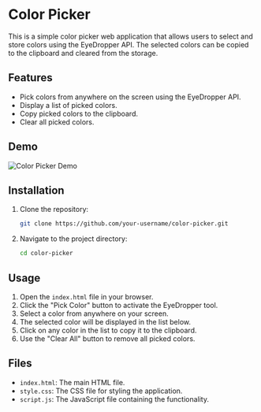 # Color Picker

This is a simple color picker web application that allows users to select and store colors using the EyeDropper API. The selected colors can be copied to the clipboard and cleared from the storage.

## Features

- Pick colors from anywhere on the screen using the EyeDropper API.
- Display a list of picked colors.
- Copy picked colors to the clipboard.
- Clear all picked colors.

## Demo

![Color Picker Demo]((https://github.com/aro-ch-18/ColorPicker/blob/main/Screenshot%202024-06-21%20000956.png))

## Installation

1. Clone the repository:
    ```bash
    git clone https://github.com/your-username/color-picker.git
    ```
2. Navigate to the project directory:
    ```bash
    cd color-picker
    ```

## Usage

1. Open the `index.html` file in your browser.
2. Click the "Pick Color" button to activate the EyeDropper tool.
3. Select a color from anywhere on your screen.
4. The selected color will be displayed in the list below.
5. Click on any color in the list to copy it to the clipboard.
6. Use the "Clear All" button to remove all picked colors.

## Files

- `index.html`: The main HTML file.
- `style.css`: The CSS file for styling the application.
- `script.js`: The JavaScript file containing the functionality.
